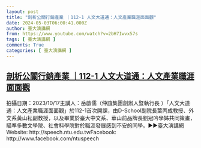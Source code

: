 ```yaml
---
layout: post
title: "剖析公關行銷產業 ｜112-1 人文大道通：人文產業職涯面面觀"
date: 2024-05-03T06:00:41.000Z
author: 臺大演講網
from: https://www.youtube.com/watch?v=2bH7Iwvx57s
tags: [ 臺大演講網 ]
comments: True
categories: [ 臺大演講網 ]
---
```

<!--1714716041000-->
[剖析公關行銷產業 ｜112-1 人文大道通：人文產業職涯面面觀](https://www.youtube.com/watch?v=2bH7Iwvx57s)
------

<div>
拍攝日期：2023/10/17主講人：岳啟儒（仲誼集團創辦人暨執行長 ）「人文大道通：人文產業職涯面面觀」於112-1首次開課，由D-School副院長葉丙成教授、外文系黃山耘副教授，以及畢業於臺大中文系、華山前品牌長劉冠吟學姊共同策畫，瞄準多數文學院、社會科學院對於職涯發展感到不安的同學。►►臺大演講網Website: http://speech.ntu.edu.twFacebook: http://www.facebook.com/ntuspeech
</div>
